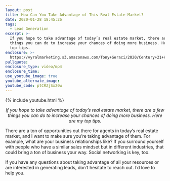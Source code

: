 ```yaml
---
layout: post
title: How Can You Take Advantage of This Real Estate Market?
date: 2020-01-28 18:45:26
tags:
  - Lead Generation
excerpt: >-
  If you hope to take advantage of today’s real estate market, there are a few
  things you can do to increase your chances of doing more business. Here are my
  top tips.
enclosure: >-
  https://vyralmarketing.s3.amazonaws.com/Tony+Geraci/2020/Century+21+HomeStar+_+How+to+Take+Advantage+of+Today's+Real+Estate+Market.mp4
pullquote:
enclosure_type: video/mp4
enclosure_time:
use_youtube_image: true
youtube_alternate_image:
youtube_code: ptCRZjSx20w
---
```


{% include youtube.html %}

<p style="text-align: center;"><em>If you hope to take advantage of today’s real estate market, there are a few things you can do to increase your chances of doing more business. Here are my top tips.</em></p>

There are a ton of opportunities out there for agents in today’s real estate market, and I want to make sure you’re taking advantage of them. For example, what are your business relationships like? If you surround yourself with people who have a similar sales mindset but in different industries, that could bring a ton of business your way. Social networking is key, too.&nbsp;

If you have any questions about taking advantage of all your resources or are interested in generating leads, don’t hesitate to reach out. I’d love to help you.